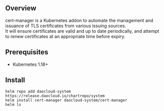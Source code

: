 ## Overview

cert-manager is a Kubernetes addon to automate the management and issuance of TLS certificates from various issuing sources.  
It will ensure certificates are valid and up to date periodically, and attempt to renew certificates at an appropriate time before expiry.

## Prerequisites

* Kubernetes 1.18+

## Install

```shell
helm repo add daocloud-system https://release.daocloud.io/chartrepo/system
helm install cert-manager daocloud-system/cert-manager
helm ls
```
